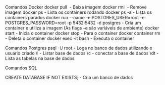 Comandos Docker 
docker pull <image> - Baixa imagem
docker rmi <image> - Remove imagem
docker ps - Lista os containers rodando
docker ps -a - Lista os containers parados
docker run --name <containerName> -e POSTGRES_USER=root -e POSTGRES_PASSWORD=root -p 5432:5432 -d postgres - Cria um container e utiliza a imagem (As flags -e são variáveis de ambiente)
docker start <container> - Inicia o container
docker stop <container> - Para o container
docker container rm <container> - Deleta o container
docker exec -it <container> bash - Executa o container




Comandos Postgres
psql -U root - Loga no banco de dados utilizando o usuário criado
\l - Listar base de dados
\c <database>- conectar a base de dados
\dt - Lista as tabelas na base de dados

Comandos SQL

CREATE DATABASE IF NOT EXISTS; - Cria um banco de dados


